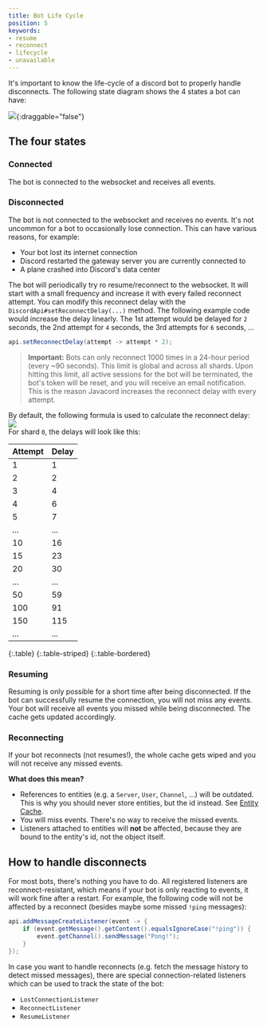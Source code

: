 ```yaml
---
title: Bot Life Cycle
position: 5
keywords:
- resume
- reconnect
- lifecycle
- unavailable
---
```


It's important to know the life-cycle of a discord bot to properly handle disconnects. 
The following state diagram shows the 4 states a bot can have:

![](/img/tutorials/bot-life-cycle/state-diagram.svg){:draggable="false"}

## The four states

### Connected

The bot is connected to the websocket and receives all events.

### Disconnected

The bot is not connected to the websocket and receives no events. It's not uncommon for a bot to occasionally lose connection.
This can have various reasons, for example:
* Your bot lost its internet connection
* Discord restarted the gateway server you are currently connected to
* A plane crashed into Discord's data center

The bot will periodically try ro resume/reconnect to the websocket. It will start with a small frequency and increase it
with every failed reconnect attempt. You can modify this reconnect delay with the `DiscordApi#setReconnectDelay(...)` method.
The following example code would increase the delay linearly.
The 1st attempt would be delayed for `2` seconds, the 2nd attempt for `4` seconds, the 3rd attempts for `6` seconds, ...
```java
api.setReconnectDelay(attempt -> attempt * 2);
```

> **Important:** Bots can only reconnect 1000 times in a 24-hour period (every ~90 seconds). This limit is global and across all shards.
 Upon hitting this limit, all active sessions for the bot will be terminated, the bot's token will be reset, and
 you will receive an email notification. This is the reason Javacord increases the reconnect delay with every attempt.

By default, the following formula is used to calculate the reconnect delay:  
![](/img/tutorials/bot-life-cycle/reconnect-delay.png)  
For shard `0`, the delays will look like this:

| Attempt | Delay |
| ------- | ----- |
| 1       | 1     |
| 2       | 2     |
| 3       | 4     |
| 4       | 6     |
| 5       | 7     |
| ...     | ...   |
| 10      | 16    |
| 15      | 23    |
| 20      | 30    |
| ...     | ...   |
| 50      | 59    |
| 100     | 91    |
| 150     | 115   |
| ...     | ...   |
{:.table}
{:.table-striped}
{:.table-bordered}

### Resuming

Resuming is only possible for a short time after being disconnected. If the bot can successfully resume the connection,
you will not miss any events. Your bot will receive all events you missed while being disconnected. The cache gets updated
accordingly.

### Reconnecting

If your bot reconnects (not resumes!), the whole cache gets wiped and you will not receive any missed events.  

**What does this mean?**  
* References to entities (e.g. a `Server`, `User`, `Channel`, ...) will be outdated. This is why you should never store
  entities, but the id instead. See [Entity Cache](http://localhost:4000/wiki/advanced-tutorials/entity-cache/#how-long-are-cached-entities-valid).
* You will miss events. There's no way to receive the missed events.
* Listeners attached to entities will **not** be affected, because they are bound to the entity's id, not the object itself.

## How to handle disconnects

For most bots, there's nothing you have to do. All registered listeners are reconnect-resistant, which means if your bot
is only reacting to events, it will work fine after a restart. For example, the following code will not be affected by a 
reconnect (besides maybe some missed `!ping` messages):
```java
api.addMessageCreateListener(event -> {
    if (event.getMessage().getContent().equalsIgnoreCase("!ping")) {
        event.getChannel().sendMessage("Pong!");
    }
});
```

In case you want to handle reconnects (e.g. fetch the message history to detect missed messages), there are
special connection-related listeners which can be used to track the state of the bot:
* `LostConnectionListener`
* `ReconnectListener`
* `ResumeListener`
